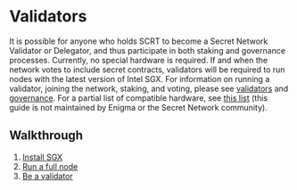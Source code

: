# Validators

It is possible for anyone who holds SCRT to become a Secret Network Validator or Delegator, and thus participate in both staking and governance processes. Currently, no special hardware is required. If and when the network votes to include secret contracts, validators will be required to run nodes with the latest version of Intel SGX. For information on running a validator, joining the network, staking, and voting, please see [validators](/validators-and-full-nodes/secret-nodes.md) and [governance](/intro/governance.md). For a partial list of compatible hardware, see [this list](https://github.com/ayeks/SGX-hardware) (this guide is not maintained by Enigma or the Secret Network community).

## Walkthrough

1. [Install SGX](/validators-and-full-nodes/setup-sgx.md)
2. [Run a full node](/validators-and-full-nodes/run-full-node-mainnet.md)
3. [Be a validator](/validators-and-full-nodes/join-validator-mainnet.md)